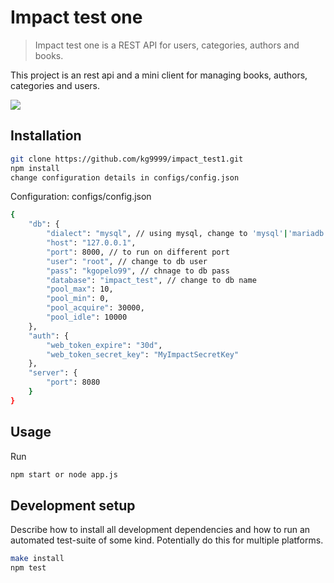 # Impact test one
> Impact test one is a REST API for users, categories, authors and books.


This project is an rest api and a mini client for managing books, authors, categories and users.

![](header.png)

## Installation


```sh
git clone https://github.com/kg9999/impact_test1.git
npm install
change configuration details in configs/config.json
```

Configuration: configs/config.json

```sh
{
    "db": {
        "dialect": "mysql", // using mysql, change to 'mysql'|'mariadb'|'sqlite'|'postgres'|'mssql' for different engine
        "host": "127.0.0.1",
        "port": 8000, // to run on different port
        "user": "root", // change to db user
        "pass": "kgopelo99", // chnage to db pass
        "database": "impact_test", // change to db name
        "pool_max": 10,
        "pool_min": 0,
        "pool_acquire": 30000,
        "pool_idle": 10000
    },
    "auth": {
        "web_token_expire": "30d",
        "web_token_secret_key": "MyImpactSecretKey"
    },
    "server": {
        "port": 8080
    }
}
```

## Usage
Run
```sh
npm start or node app.js
```

## Development setup

Describe how to install all development dependencies and how to run an automated test-suite of some kind. Potentially do this for multiple platforms.

```sh
make install
npm test
```


